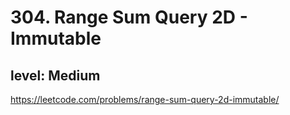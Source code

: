 # 304. Range Sum Query 2D - Immutable
## level: Medium

https://leetcode.com/problems/range-sum-query-2d-immutable/
